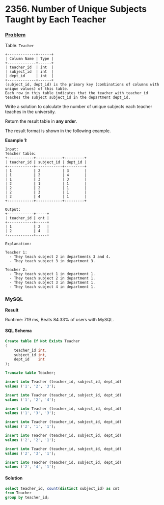 # 2356. Number of Unique Subjects Taught by Each Teacher

### [Problem](https://leetcode.com/problems/number-of-unique-subjects-taught-by-each-teacher/description/)

Table: `Teacher`

```
+-------------+------+
| Column Name | Type |
+-------------+------+
| teacher_id  | int  |
| subject_id  | int  |
| dept_id     | int  |
+-------------+------+
(subject_id, dept_id) is the primary key (combinations of columns with unique values) of this table.
Each row in this table indicates that the teacher with teacher_id teaches the subject subject_id in the department dept_id.
```

Write a solution to calculate the number of unique subjects each teacher teaches in the university.

Return the result table in **any order**.

The result format is shown in the following example.

**Example 1:**

```
Input:
Teacher table:
+------------+------------+---------+
| teacher_id | subject_id | dept_id |
+------------+------------+---------+
| 1          | 2          | 3       |
| 1          | 2          | 4       |
| 1          | 3          | 3       |
| 2          | 1          | 1       |
| 2          | 2          | 1       |
| 2          | 3          | 1       |
| 2          | 4          | 1       |
+------------+------------+---------+

Output:
+------------+-----+
| teacher_id | cnt |
+------------+-----+
| 1          | 2   |
| 2          | 4   |
+------------+-----+

Explanation:

Teacher 1:
  - They teach subject 2 in departments 3 and 4.
  - They teach subject 3 in department 3.

Teacher 2:
  - They teach subject 1 in department 1.
  - They teach subject 2 in department 1.
  - They teach subject 3 in department 1.
  - They teach subject 4 in department 1.
```

### MySQL

**Result**

Runtime: 719 ms, Beats 84.33% of users with MySQL.

#### SQL Schema

```sql
Create table If Not Exists Teacher
(
    teacher_id int,
    subject_id int,
    dept_id    int
);

Truncate table Teacher;

insert into Teacher (teacher_id, subject_id, dept_id)
values ('1', '2', '3');

insert into Teacher (teacher_id, subject_id, dept_id)
values ('1', '2', '4');

insert into Teacher (teacher_id, subject_id, dept_id)
values ('1', '3', '3');

insert into Teacher (teacher_id, subject_id, dept_id)
values ('2', '1', '1');

insert into Teacher (teacher_id, subject_id, dept_id)
values ('2', '2', '1');

insert into Teacher (teacher_id, subject_id, dept_id)
values ('2', '3', '1');

insert into Teacher (teacher_id, subject_id, dept_id)
values ('2', '4', '1');
```

#### Solution

```sql
select teacher_id, count(distinct subject_id) as cnt
from Teacher
group by teacher_id;
```
